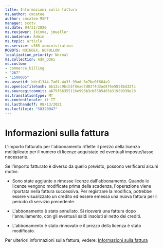 ```yaml
---
title: Informazioni sulla fattura
ms.author: cmcatee
author: cmcatee-MSFT
manager: scotv
ms.date: 04/21/2020
ms.reviewer: jkinma, jmueller
ms.audience: Admin
ms.topic: article
ms.service: o365-administration
ROBOTS: NOINDEX, NOFOLLOW
localization_priority: Normal
ms.collection: Adm_O365
ms.custom:
- commerce_billing
- "267"
- "1500005"
ms.assetid: bdcd1344-7a01-4a3f-90ad-3e7bc0f684a9
ms.openlocfilehash: bb12ac9bcb5f8eae7d03f4d3ad876e5858bd32fc
ms.sourcegitcommit: ab75f66355116e995b3cb5505465b31989339e28
ms.translationtype: MT
ms.contentlocale: it-IT
ms.lasthandoff: 08/13/2021
ms.locfileid: "58320947"
---
```

# <a name="help-understanding-your-bill"></a>Informazioni sulla fattura

L'importo fatturato per l'abbonamento riflette il prezzo della licenza moltiplicato per il numero di licenze acquistate ed eventuali imposte/tasse necessarie.
  
Se l'importo fatturato è diverso da quello previsto, possono verificarsi alcuni motivi:
  
- Sono state aggiunte o rimosse licenze dall'abbonamento. Quando le licenze vengono modificate prima della scadenza, l'operazione viene riportata nella fattura successiva. Per registrare la modifica, potrebbe essere visualizzato un credito ed essere emessa una nuova fattura per il periodo di servizio precedente.

- L'abbonamento è stato annullato. Si riceverà una fattura dopo l'annullamento, con gli eventuali saldi insoluti al netto dei crediti.

- L'abbonamento è stato rinnovato e il prezzo della licenza è stato modificato.

Per ulteriori informazioni sulla fattura, vedere: [Informazioni sulla fattura](https://docs.microsoft.com/microsoft-365/commerce/billing-and-payments/understand-your-invoice2)